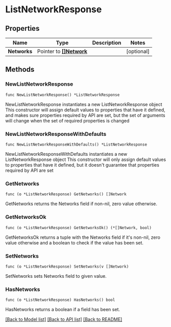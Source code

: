 # ListNetworkResponse

## Properties

Name | Type | Description | Notes
------------ | ------------- | ------------- | -------------
**Networks** | Pointer to [**[]Network**](Network.md) |  | [optional] 

## Methods

### NewListNetworkResponse

`func NewListNetworkResponse() *ListNetworkResponse`

NewListNetworkResponse instantiates a new ListNetworkResponse object
This constructor will assign default values to properties that have it defined,
and makes sure properties required by API are set, but the set of arguments
will change when the set of required properties is changed

### NewListNetworkResponseWithDefaults

`func NewListNetworkResponseWithDefaults() *ListNetworkResponse`

NewListNetworkResponseWithDefaults instantiates a new ListNetworkResponse object
This constructor will only assign default values to properties that have it defined,
but it doesn't guarantee that properties required by API are set

### GetNetworks

`func (o *ListNetworkResponse) GetNetworks() []Network`

GetNetworks returns the Networks field if non-nil, zero value otherwise.

### GetNetworksOk

`func (o *ListNetworkResponse) GetNetworksOk() (*[]Network, bool)`

GetNetworksOk returns a tuple with the Networks field if it's non-nil, zero value otherwise
and a boolean to check if the value has been set.

### SetNetworks

`func (o *ListNetworkResponse) SetNetworks(v []Network)`

SetNetworks sets Networks field to given value.

### HasNetworks

`func (o *ListNetworkResponse) HasNetworks() bool`

HasNetworks returns a boolean if a field has been set.


[[Back to Model list]](../README.md#documentation-for-models) [[Back to API list]](../README.md#documentation-for-api-endpoints) [[Back to README]](../README.md)


